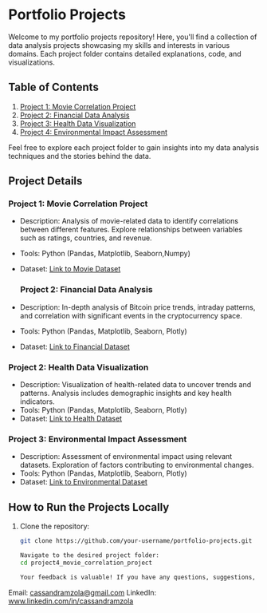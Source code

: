 # Portfolio Projects

Welcome to my portfolio projects repository! Here, you'll find a collection of data analysis projects showcasing my skills and interests in various domains. Each project folder contains detailed explanations, code, and visualizations.

## Table of Contents

1. [Project 1: Movie Correlation Project](project4_movie_correlation_project/)
2. [Project 2: Financial Data Analysis](project1_financial_data_analysis/)
3. [Project 3: Health Data Visualization](project2_health_data_visualization/)
4. [Project 4: Environmental Impact Assessment](project3_environmental_impact_assessment/)
   

Feel free to explore each project folder to gain insights into my data analysis techniques and the stories behind the data.

## Project Details

### Project 1: Movie Correlation Project
- Description: Analysis of movie-related data to identify correlations between different features. Explore relationships between variables such as ratings, countries, and revenue.
- Tools: Python (Pandas, Matplotlib, Seaborn,Numpy)
- Dataset: [Link to Movie Dataset](https://www.kaggle.com/danielgrijalvas/movies)

  ### Project 2: Financial Data Analysis
- Description: In-depth analysis of Bitcoin price trends, intraday patterns, and correlation with significant events in the cryptocurrency space.
- Tools: Python (Pandas, Matplotlib, Seaborn, Plotly)
- Dataset: [Link to Financial Dataset](https://www.kaggle.com/datasets/jkraak/bitcoin-price-dataset)

### Project 2: Health Data Visualization
- Description: Visualization of health-related data to uncover trends and patterns. Analysis includes demographic insights and key health indicators.
- Tools: Python (Pandas, Matplotlib, Seaborn, Plotly)
- Dataset: [Link to Health Dataset](link/to/health_dataset)

### Project 3: Environmental Impact Assessment
- Description: Assessment of environmental impact using relevant datasets. Exploration of factors contributing to environmental changes.
- Tools: Python (Pandas, Matplotlib, Seaborn, Plotly)
- Dataset: [Link to Environmental Dataset](link/to/environmental_dataset)

### 

## How to Run the Projects Locally

1. Clone the repository:
   ```bash
   git clone https://github.com/your-username/portfolio-projects.git

   Navigate to the desired project folder:
   cd project4_movie_correlation_project

   Your feedback is valuable! If you have any questions, suggestions, or would like to connect, feel free to reach out:

Email: cassandramzola@gmail.com
LinkedIn: www.linkedin.com/in/cassandramzola

